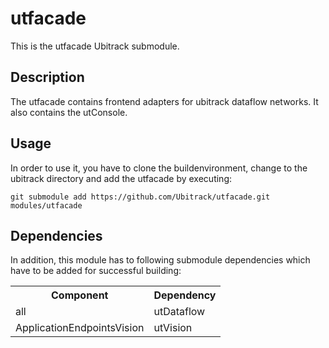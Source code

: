 utfacade
========
This is the utfacade Ubitrack submodule.

Description
----------
The utfacade contains frontend adapters for ubitrack dataflow networks. It also contains the utConsole.

Usage
-----
In order to use it, you have to clone the buildenvironment, change to the ubitrack directory and add the utfacade by executing:

    git submodule add https://github.com/Ubitrack/utfacade.git modules/utfacade

Dependencies
----------
In addition, this module has to following submodule dependencies which have to be added for successful building:

<table>

  <tr>
    <th>Component</th><th>Dependency</th>
  </tr>
  <tr>
    <td>all</td><td>utDataflow</td>
  </tr>
   <tr>
    <td>ApplicationEndpointsVision</td><td>utVision</td>
  </tr>
</table>
